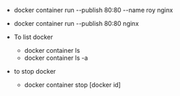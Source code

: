 - docker container run --publish 80:80 --name roy nginx
- docker container run --publish 80:80 nginx
- To list docker
  - docker container ls 
  - docker container ls -a

- to stop docker
  - docker container stop [docker id]
